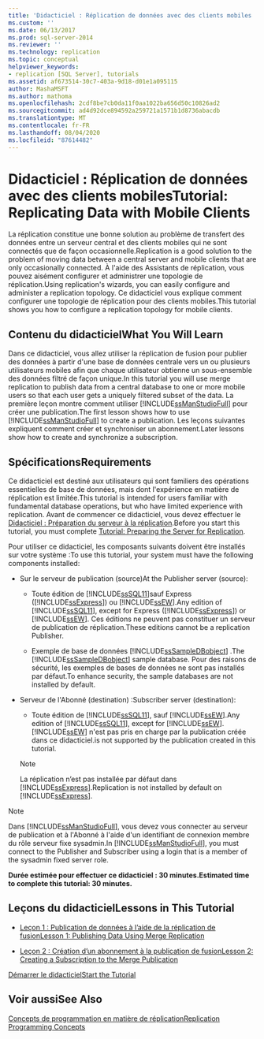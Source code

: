 ```yaml
---
title: 'Didacticiel : Réplication de données avec des clients mobiles | Microsoft Docs'
ms.custom: ''
ms.date: 06/13/2017
ms.prod: sql-server-2014
ms.reviewer: ''
ms.technology: replication
ms.topic: conceptual
helpviewer_keywords:
- replication [SQL Server], tutorials
ms.assetid: af673514-30c7-403a-9d18-d01e1a095115
author: MashaMSFT
ms.author: mathoma
ms.openlocfilehash: 2cdf8be7cb0da11f0aa1022ba656d50c10826ad2
ms.sourcegitcommit: ad4d92dce894592a259721a1571b1d8736abacdb
ms.translationtype: MT
ms.contentlocale: fr-FR
ms.lasthandoff: 08/04/2020
ms.locfileid: "87614482"
---
```

# <a name="tutorial-replicating-data-with-mobile-clients"></a><span data-ttu-id="39ae0-102">Didacticiel : Réplication de données avec des clients mobiles</span><span class="sxs-lookup"><span data-stu-id="39ae0-102">Tutorial: Replicating Data with Mobile Clients</span></span>
  <span data-ttu-id="39ae0-103">La réplication constitue une bonne solution au problème de transfert des données entre un serveur central et des clients mobiles qui ne sont connectés que de façon occasionnelle.</span><span class="sxs-lookup"><span data-stu-id="39ae0-103">Replication is a good solution to the problem of moving data between a central server and mobile clients that are only occasionally connected.</span></span> <span data-ttu-id="39ae0-104">À l'aide des Assistants de réplication, vous pouvez aisément configurer et administrer une topologie de réplication.</span><span class="sxs-lookup"><span data-stu-id="39ae0-104">Using replication's wizards, you can easily configure and administer a replication topology.</span></span> <span data-ttu-id="39ae0-105">Ce didacticiel vous explique comment configurer une topologie de réplication pour des clients mobiles.</span><span class="sxs-lookup"><span data-stu-id="39ae0-105">This tutorial shows you how to configure a replication topology for mobile clients.</span></span>  
  
## <a name="what-you-will-learn"></a><span data-ttu-id="39ae0-106">Contenu du didacticiel</span><span class="sxs-lookup"><span data-stu-id="39ae0-106">What You Will Learn</span></span>  
 <span data-ttu-id="39ae0-107">Dans ce didacticiel, vous allez utiliser la réplication de fusion pour publier des données à partir d'une base de données centrale vers un ou plusieurs utilisateurs mobiles afin que chaque utilisateur obtienne un sous-ensemble des données filtré de façon unique.</span><span class="sxs-lookup"><span data-stu-id="39ae0-107">In this tutorial you will use merge replication to publish data from a central database to one or more mobile users so that each user gets a uniquely filtered subset of the data.</span></span> <span data-ttu-id="39ae0-108">La première leçon montre comment utiliser [!INCLUDE[ssManStudioFull](../../includes/ssmanstudiofull-md.md)] pour créer une publication.</span><span class="sxs-lookup"><span data-stu-id="39ae0-108">The first lesson shows how to use [!INCLUDE[ssManStudioFull](../../includes/ssmanstudiofull-md.md)] to create a publication.</span></span> <span data-ttu-id="39ae0-109">Les leçons suivantes expliquent comment créer et synchroniser un abonnement.</span><span class="sxs-lookup"><span data-stu-id="39ae0-109">Later lessons show how to create and synchronize a subscription.</span></span>  
  
## <a name="requirements"></a><span data-ttu-id="39ae0-110">Spécifications</span><span class="sxs-lookup"><span data-stu-id="39ae0-110">Requirements</span></span>  
 <span data-ttu-id="39ae0-111">Ce didacticiel est destiné aux utilisateurs qui sont familiers des opérations essentielles de base de données, mais dont l'expérience en matière de réplication est limitée.</span><span class="sxs-lookup"><span data-stu-id="39ae0-111">This tutorial is intended for users familiar with fundamental database operations, but who have limited experience with replication.</span></span> <span data-ttu-id="39ae0-112">Avant de commencer ce didacticiel, vous devez effectuer le [Didacticiel : Préparation du serveur à la réplication](tutorial-preparing-the-server-for-replication.md).</span><span class="sxs-lookup"><span data-stu-id="39ae0-112">Before you start this tutorial, you must complete [Tutorial: Preparing the Server for Replication](tutorial-preparing-the-server-for-replication.md).</span></span>  
  
 <span data-ttu-id="39ae0-113">Pour utiliser ce didacticiel, les composants suivants doivent être installés sur votre système :</span><span class="sxs-lookup"><span data-stu-id="39ae0-113">To use this tutorial, your system must have the following components installed:</span></span>  
  
-   <span data-ttu-id="39ae0-114">Sur le serveur de publication (source)</span><span class="sxs-lookup"><span data-stu-id="39ae0-114">At the Publisher server (source):</span></span>  
  
    -   <span data-ttu-id="39ae0-115">Toute édition de [!INCLUDE[ssSQL11](../../includes/sssql11-md.md)]sauf Express ([!INCLUDE[ssExpress](../../includes/ssexpress-md.md)]) ou [!INCLUDE[ssEW](../../includes/ssew-md.md)].</span><span class="sxs-lookup"><span data-stu-id="39ae0-115">Any edition of [!INCLUDE[ssSQL11](../../includes/sssql11-md.md)], except for Express ([!INCLUDE[ssExpress](../../includes/ssexpress-md.md)]) or [!INCLUDE[ssEW](../../includes/ssew-md.md)].</span></span> <span data-ttu-id="39ae0-116">Ces éditions ne peuvent pas constituer un serveur de publication de réplication.</span><span class="sxs-lookup"><span data-stu-id="39ae0-116">These editions cannot be a replication Publisher.</span></span>  
  
    -   <span data-ttu-id="39ae0-117">Exemple de base de données [!INCLUDE[ssSampleDBobject](../../includes/sssampledbobject-md.md)] .</span><span class="sxs-lookup"><span data-stu-id="39ae0-117">The [!INCLUDE[ssSampleDBobject](../../includes/sssampledbobject-md.md)] sample database.</span></span> <span data-ttu-id="39ae0-118">Pour des raisons de sécurité, les exemples de bases de données ne sont pas installés par défaut.</span><span class="sxs-lookup"><span data-stu-id="39ae0-118">To enhance security, the sample databases are not installed by default.</span></span>  
  
-   <span data-ttu-id="39ae0-119">Serveur de l'Abonné (destination) :</span><span class="sxs-lookup"><span data-stu-id="39ae0-119">Subscriber server (destination):</span></span>  
  
    -   <span data-ttu-id="39ae0-120">Toute édition de [!INCLUDE[ssSQL11](../../includes/sssql11-md.md)], sauf [!INCLUDE[ssEW](../../includes/ssew-md.md)].</span><span class="sxs-lookup"><span data-stu-id="39ae0-120">Any edition of [!INCLUDE[ssSQL11](../../includes/sssql11-md.md)], except for [!INCLUDE[ssEW](../../includes/ssew-md.md)].</span></span> [!INCLUDE[ssEW](../../includes/ssew-md.md)] <span data-ttu-id="39ae0-121">n'est pas pris en charge par la publication créée dans ce didacticiel.</span><span class="sxs-lookup"><span data-stu-id="39ae0-121">is not supported by the publication created in this tutorial.</span></span>  
  
    > [!NOTE]  
    >  <span data-ttu-id="39ae0-122">La réplication n’est pas installée par défaut dans [!INCLUDE[ssExpress](../../includes/ssexpress-md.md)].</span><span class="sxs-lookup"><span data-stu-id="39ae0-122">Replication is not installed by default on [!INCLUDE[ssExpress](../../includes/ssexpress-md.md)].</span></span>  
  
> [!NOTE]  
>  <span data-ttu-id="39ae0-123">Dans [!INCLUDE[ssManStudioFull](../../includes/ssmanstudiofull-md.md)], vous devez vous connecter au serveur de publication et à l'Abonné à l'aide d'un identifiant de connexion membre du rôle serveur fixe sysadmin.</span><span class="sxs-lookup"><span data-stu-id="39ae0-123">In [!INCLUDE[ssManStudioFull](../../includes/ssmanstudiofull-md.md)], you must connect to the Publisher and Subscriber using a login that is a member of the sysadmin fixed server role.</span></span>  
  
 <span data-ttu-id="39ae0-124">**Durée estimée pour effectuer ce didacticiel : 30 minutes.**</span><span class="sxs-lookup"><span data-stu-id="39ae0-124">**Estimated time to complete this tutorial: 30 minutes.**</span></span>  
  
## <a name="lessons-in-this-tutorial"></a><span data-ttu-id="39ae0-125">Leçons du didacticiel</span><span class="sxs-lookup"><span data-stu-id="39ae0-125">Lessons in This Tutorial</span></span>  
  
-   [<span data-ttu-id="39ae0-126">Leçon 1 : Publication de données à l’aide de la réplication de fusion</span><span class="sxs-lookup"><span data-stu-id="39ae0-126">Lesson 1: Publishing Data Using Merge Replication</span></span>](lesson-1-publishing-data-using-merge-replication.md)  
  
-   [<span data-ttu-id="39ae0-127">Leçon 2 : Création d’un abonnement à la publication de fusion</span><span class="sxs-lookup"><span data-stu-id="39ae0-127">Lesson 2: Creating a Subscription to the Merge Publication</span></span>](lesson-2-creating-a-subscription-to-the-merge-publication.md)  
  
 [<span data-ttu-id="39ae0-128">Démarrer le didacticiel</span><span class="sxs-lookup"><span data-stu-id="39ae0-128">Start the Tutorial</span></span>](merge/merge-replication.md)  
  
## <a name="see-also"></a><span data-ttu-id="39ae0-129">Voir aussi</span><span class="sxs-lookup"><span data-stu-id="39ae0-129">See Also</span></span>  
 [<span data-ttu-id="39ae0-130">Concepts de programmation en matière de réplication</span><span class="sxs-lookup"><span data-stu-id="39ae0-130">Replication Programming Concepts</span></span>](concepts/replication-programming-concepts.md)  
  
  

